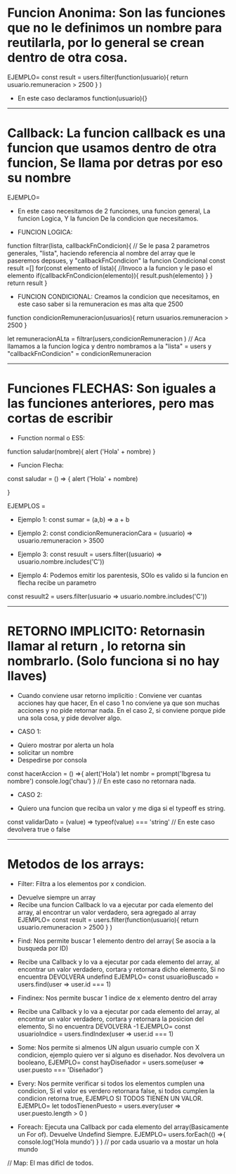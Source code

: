 # Funcion Anonima: Son las funciones que no le definimos un nombre para reutilarla, por lo general se crean dentro de otra cosa.
EJEMPLO=
const result = users.filter(function(usuario){
    return usuario.remuneracion > 2500
    }
)
- En este caso declaramos function(usuario){}

------------------------------------------------------------------------------------------------------------------------------------------------------------------------------------------------------------------------
# Callback: La funcion callback es una funcion que usamos dentro de otra funcion, Se llama por detras por eso su nombre
EJEMPLO=

- En este caso necesitamos de 2 funciones, una funcion general, La funcion Logica, Y la funcion De la condicion que necesitamos.

+ FUNCION LOGICA:

function filtrar(lista, callbackFnCondicion){ // Se le pasa 2 parametros generales, "lista", haciendo referencia al nombre del array que le paseremos depsues, y "callbackFnCondicion" la funcion Condicional
    const result =[]
    for(const elemento of lista){
        //Invoco a la funcion y le paso el elemento
        if(callbackFnCondicion(elemento)){
            result.push(elemento)
}
    }
    return result
}


+ FUNCION CONDICIONAL: Creamos la condicion que necesitamos, en este caso saber si la remuneracion es mas alta que 2500

function condicionRemuneracion(usuarios){
    return usuarios.remuneracion > 2500
}

let remuneracionALta = filtrar(users,condicionRemuneracion ) // Aca llamamos a la funcion logica y dentro nombramos a la "lista" = users  y "callbackFnCondicion" = condicionRemuneracion


------------------------------------------------------------------------------------------------------------------------------------------------------------------------------------------------------------------------

# Funciones FLECHAS: Son iguales a las funciones anteriores, pero mas cortas de escribir

+ Function normal o ES5:

function saludar(nombre){
    alert ('Hola' + nombre)
}


+ Funcion Flecha:

const saludar = () => {
    alert ('Hola' + nombre)

}

EJEMPLOS =

+ Ejemplo 1:
const sumar = (a,b) => a + b


+ Ejemplo 2:
const condicionRemuneracionCara = (usuario) => usuario.remuneracion > 3500

+ Ejemplo 3:
const resuult = users.filter((usuario) => usuario.nombre.includes('C'))


+ Ejemplo 4: Podemos emitir los parentesis, SOlo es valido si la funcion en flecha recibe un parametro

const resuult2 = users.filter(usuario => usuario.nombre.includes('C'))


------------------------------------------------------------------------------------------------------------------------------------------------------------------------------------------------------------------------

# RETORNO IMPLICITO: Retornasin llamar al return , lo retorna sin nombrarlo. (Solo funciona si no hay llaves)


- Cuando conviene usar retorno implicitio : Conviene ver cuantas acciones hay que hacer, En el caso 1 no conviene ya que son muchas acciones y no pide retornar nada. En el caso 2, si conviene porque pide una sola cosa, y pide devolver algo.

- CASO 1:
+ Quiero mostrar por alerta un hola
+ solicitar un nombre
+  Despedirse por consola

const hacerAccion = () =>{
    alert('Hola')
    let nombr = prompt('Ibgresa tu nombre')
    console.log('chau')
} // En este caso no retornara nada. 

- CASO 2:
+ Quiero una funcion que reciba un valor y me diga si el typeoff es string.

const validarDato = (value) => typeof(value) === 'string' // En este caso devolvera true o false 

------------------------------------------------------------------------------------------------------------------------------------------------------------------------------------------------------------------------

# Metodos de los arrays:
- Filter: Filtra a los elementos por x condicion. 
+ Devuelve siempre un array
+ Recibe una funcion Callback lo va a ejecutar por cada elemento del array, al encontrar un valor verdadero, sera agregado al array
EJEMPLO=
const result = users.filter(function(usuario){
    return usuario.remuneracion > 2500
    }
)

- Find: Nos permite buscar 1 elemento dentro del array( Se asocia a la busqueda por ID)
+ Recibe una Callback y lo va a ejecutar por cada elemento del array, al encontrar un valor verdadero, cortara y retornara dicho elemento, Si no encuentra DEVOLVERA undefind
EJEMPLO=
const usuarioBuscado = users.find(user => user.id === 1)

- Findinex: Nos permite buscar 1 indice de x elemento dentro del array
+ Recibe una Callback y lo va a ejecutar por cada elemento del array, al encontrar un valor verdadero, cortara y retornara la posicion del elemento, Si no encuentra DEVOLVERA -1
EJEMPLO=
const usuarioIndice = users.findIndex(user => user.id === 1)

- Some: Nos permite si almenos UN algun usuario cumple con X condicion, ejemplo quiero ver si alguno es diseñador. Nos devolvera un booleano,
EJEMPLO=
const hayDiseñador = users.some(user => user.puesto === 'Diseñador')

- Every: Nos permite verificar si todos los elementos cumplen una condicion, Si el valor es verdero retornara false, si todos cumplen la condicion retorna true, EJEMPLO SI TODOS TIENEN UN VALOR.
EJEMPLO=
let todosTienenPuesto = users.every(user => user.puesto.length > 0 )

- Foreach: Ejecuta una Callback por cada elemento del array(Basicamente un For of). Devuelve Undefind Siempre.
EJEMPLO=
users.forEach(() =>{
    console.log('Hola mundo')
} ) // por cada usuario va a mostar un hola mundo

// Map: El mas dificl de todos.
